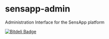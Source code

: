 sensapp-admin
=============

Administration Interface for the SensApp platform

[![Bitdeli Badge](https://d2weczhvl823v0.cloudfront.net/SINTEF-9012/sensapp-admin/trend.png)](https://bitdeli.com/free "Bitdeli Badge")

